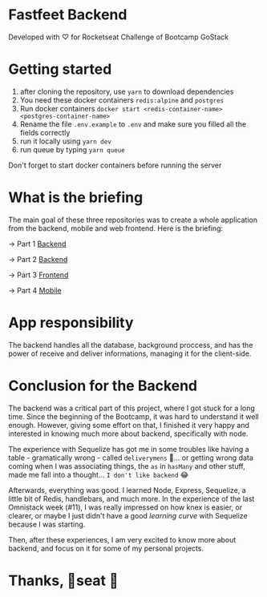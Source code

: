 # Fastfeet Backend

Developed with ♡ for Rocketseat Challenge of Bootcamp GoStack

# Getting started

1. after cloning the repository, use `yarn` to download dependencies
2. You need these docker containers `redis:alpine` and `postgres`
3. Run docker containers `docker start <redis-container-name> <postgres-container-name>`
4. Rename the file `.env.example` to `.env` and make sure you filled all the fields correctly
5. run it locally using `yarn dev`
6. run queue by typing `yarn queue`

Don't forget to start docker containers before running the server

# What is the briefing

The main goal of these three repositories was to create a whole application from the backend, mobile and web frontend.
Here is the briefing:

→ Part 1 [Backend](https://github.com/Rocketseat/bootcamp-gostack-desafio-02/)

→ Part 2 [Backend](https://github.com/Rocketseat/bootcamp-gostack-desafio-03/)

→ Part 3 [Frontend](https://github.com/Rocketseat/bootcamp-gostack-desafio-09/)

→ Part 4 [Mobile](https://github.com/Rocketseat/bootcamp-gostack-desafio-10/)

# App responsibility

The backend handles all the database, background proccess, and has the power of receive and deliver informations, managing it for the client-side.

# Conclusion for the Backend

The backend was a critical part of this project, where I got stuck for a long time. Since the beginning of the Bootcamp, it was hard to understand it well enough. However, giving some effort on that, I finished it very happy and interested in knowing much more about backend, specifically with node.

The experience with Sequelize has got me in some troubles like having a table - gramatically wrong - called `deliverymens` 🤯... or getting wrong data coming when I was associating things, the `as` in `hasMany` and other stuff, made me fall into a thought... `I don't like backend` 😂

Afterwards, everything was good. I learned Node, Express, Sequelize, a little bit of Redis, handlebars, and much more. In the experience of the last Omnistack week (#11), I was really impressed on how knex is easier, or clearer, or maybe I just didn't have a good _learning curve_ with Sequelize because I was starting.

Then, after these experiences, I am very excited to know more about backend, and focus on it for some of my personal projects.

# Thanks, 🚀seat 🥳
